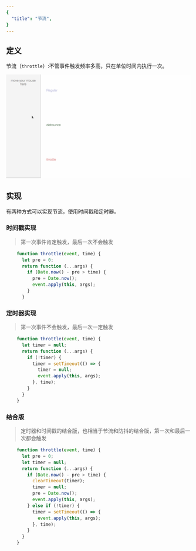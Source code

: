 ```yaml
---
{
  "title": "节流",
}
---
```

## 定义

节流（`throttle`）:不管事件触发频率多高，只在单位时间内执行一次。

![](/dist/img/节流防抖.gif)

## 实现

有两种方式可以实现节流，使用时间戳和定时器。

### 时间戳实现

> 第一次事件肯定触发，最后一次不会触发

```js
    function throttle(event, time) {
      let pre = 0;
      return function (...args) {
        if (Date.now() - pre > time) {
          pre = Date.now();
          event.apply(this, args);
        }
      }
```

### 定时器实现

> 第一次事件不会触发，最后一次一定触发

```js
    function throttle(event, time) {
      let timer = null;
      return function (...args) {
        if (!timer) {
          timer = setTimeout(() => {
            timer = null;
            event.apply(this, args);
          }, time);
        }
      }
    }
```

### 结合版

> 定时器和时间戳的结合版，也相当于节流和防抖的结合版，第一次和最后一次都会触发

```js
    function throttle(event, time) {
      let pre = 0;
      let timer = null;
      return function (...args) {
        if (Date.now() - pre > time) {
          clearTimeout(timer);
          timer = null;
          pre = Date.now();
          event.apply(this, args);
        } else if (!timer) {
          timer = setTimeout(() => {
            event.apply(this, args);
          }, time);
        }
      }
    }

```
